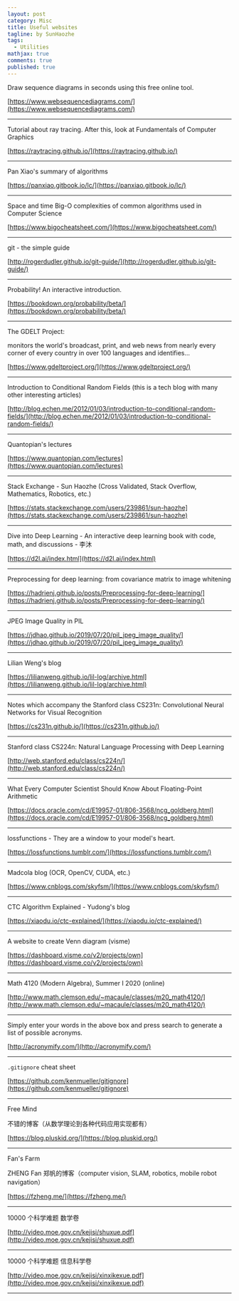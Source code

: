 ```yaml
---
layout: post
category: Misc
title: Useful websites
tagline: by SunHaozhe
tags: 
  - Utilities
mathjax: true
comments: true
published: true
---
```


Draw sequence diagrams in seconds using this free online tool.

[https://www.websequencediagrams.com/](https://www.websequencediagrams.com/)



**************************************************************************************************

Tutorial about ray tracing. After this, look at Fundamentals of Computer Graphics

[https://raytracing.github.io/](https://raytracing.github.io/)

**************************************************************************************************


Pan Xiao's summary of algorithms

[https://panxiao.gitbook.io/lc/](https://panxiao.gitbook.io/lc/)

**************************************************************************************************


Space and time Big-O complexities of common algorithms used in Computer Science

[https://www.bigocheatsheet.com/](https://www.bigocheatsheet.com/)

**************************************************************************************************


git - the simple guide

[http://rogerdudler.github.io/git-guide/](http://rogerdudler.github.io/git-guide/)



**************************************************************************************************



Probability! An interactive introduction.

[https://bookdown.org/probability/beta/](https://bookdown.org/probability/beta/)



**************************************************************************************************


The GDELT Project:

monitors the world's broadcast, print, and web news from nearly every corner of every country in over 100 languages and identifies...

[https://www.gdeltproject.org/](https://www.gdeltproject.org/)







**************************************************************************************************


Introduction to Conditional Random Fields (this is a tech blog with many other interesting articles)

[http://blog.echen.me/2012/01/03/introduction-to-conditional-random-fields/](http://blog.echen.me/2012/01/03/introduction-to-conditional-random-fields/)



**************************************************************************************************


Quantopian's lectures

[https://www.quantopian.com/lectures](https://www.quantopian.com/lectures)



**************************************************************************************************



Stack Exchange - Sun Haozhe (Cross Validated, Stack Overflow, Mathematics, Robotics, etc.)

[https://stats.stackexchange.com/users/239861/sun-haozhe](https://stats.stackexchange.com/users/239861/sun-haozhe)



**************************************************************************************************


Dive into Deep Learning - An interactive deep learning book with code, math, and discussions - 李沐 

[https://d2l.ai/index.html](https://d2l.ai/index.html)


**************************************************************************************************



Preprocessing for deep learning: from covariance matrix to image whitening 

[https://hadrienj.github.io/posts/Preprocessing-for-deep-learning/](https://hadrienj.github.io/posts/Preprocessing-for-deep-learning/)


**************************************************************************************************


JPEG Image Quality in PIL

[https://jdhao.github.io/2019/07/20/pil_jpeg_image_quality/](https://jdhao.github.io/2019/07/20/pil_jpeg_image_quality/)




**************************************************************************************************



Lilian Weng's blog 

[https://lilianweng.github.io/lil-log/archive.html](https://lilianweng.github.io/lil-log/archive.html)




**************************************************************************************************

Notes which accompany the Stanford class CS231n: Convolutional Neural Networks for Visual Recognition

[https://cs231n.github.io/](https://cs231n.github.io/)


**************************************************************************************************

Stanford class CS224n: Natural Language Processing with Deep Learning 

[http://web.stanford.edu/class/cs224n/](http://web.stanford.edu/class/cs224n/)


**************************************************************************************************

What Every Computer Scientist Should Know About Floating-Point Arithmetic


[https://docs.oracle.com/cd/E19957-01/806-3568/ncg_goldberg.html](https://docs.oracle.com/cd/E19957-01/806-3568/ncg_goldberg.html)



**************************************************************************************************

lossfunctions - They are a window to your model's heart.

[https://lossfunctions.tumblr.com/](https://lossfunctions.tumblr.com/)


**************************************************************************************************

Madcola blog (OCR, OpenCV, CUDA, etc.)

[https://www.cnblogs.com/skyfsm/](https://www.cnblogs.com/skyfsm/)


**************************************************************************************************

CTC Algorithm Explained - Yudong's blog 

[https://xiaodu.io/ctc-explained/](https://xiaodu.io/ctc-explained/)

**************************************************************************************************

A website to create Venn diagram (visme)

[https://dashboard.visme.co/v2/projects/own](https://dashboard.visme.co/v2/projects/own)


**************************************************************************************************

Math 4120 (Modern Algebra), Summer I 2020 (online) 

[http://www.math.clemson.edu/~macaule/classes/m20_math4120/](http://www.math.clemson.edu/~macaule/classes/m20_math4120/)


**************************************************************************************************

Simply enter your words in the above box and press search to generate a list of possible acronyms. 

[http://acronymify.com/](http://acronymify.com/)

**************************************************************************************************

`.gitignore` cheat sheet

[https://github.com/kenmueller/gitignore](https://github.com/kenmueller/gitignore)

**************************************************************************************************


Free Mind

不错的博客（从数学理论到各种代码应用实现都有）

[https://blog.pluskid.org/](https://blog.pluskid.org/)


**************************************************************************************************

Fan's Farm

ZHENG Fan 郑帆的博客（computer vision, SLAM, robotics, mobile robot navigation）

[https://fzheng.me/](https://fzheng.me/)

**************************************************************************************************

10000 个科学难题 数学卷 

[http://video.moe.gov.cn/kejisi/shuxue.pdf](http://video.moe.gov.cn/kejisi/shuxue.pdf)


**************************************************************************************************


10000 个科学难题 信息科学卷

[http://video.moe.gov.cn/kejisi/xinxikexue.pdf](http://video.moe.gov.cn/kejisi/xinxikexue.pdf)


**************************************************************************************************



























